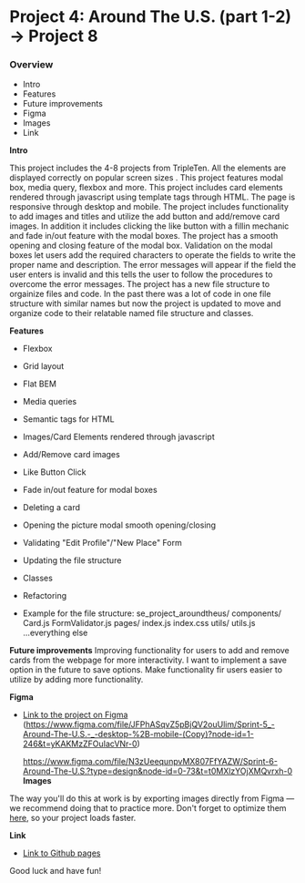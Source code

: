 # Project 4: Around The U.S. (part 1-2) -> Project 8

### Overview  

* Intro 
* Features
* Future improvements
* Figma  
* Images 
* Link 
  
**Intro**
  
This project includes the 4-8 projects from TripleTen. All the elements are displayed correctly on popular screen sizes . This project features modal box, media query, flexbox and more. This project includes card elements rendered through javascript using template tags through HTML. The page is responsive through desktop and mobile. The project includes functionality to add images and titles and utilize the add button and add/remove card images. In addition it includes clicking the like button with a fillin mechanic and fade in/out feature with the modal boxes. The project has a smooth opening and closing feature of the modal box. Validation on the modal boxes let users add the required characters to operate the fields to write the proper name and description. The error messages will appear if the field the user enters is invalid and this tells the user to follow the procedures to overcome the error messages. The project has a new file structure to orgainize files and code. In the past there was a lot of code in one file structure with similar names but now the project is updated to move and organize code to their relatable named file structure and classes. 
  
**Features**
* Flexbox
* Grid layout
* Flat BEM 
* Media queries
* Semantic tags for HTML
* Images/Card Elements rendered through javascript 
* Add/Remove card images
* Like Button Click
* Fade in/out feature for modal boxes
* Deleting a card
* Opening the picture modal smooth opening/closing
* Validating "Edit Profile"/"New Place" Form
* Updating the file structure
* Classes
* Refactoring

* Example for the file structure:
se_project_aroundtheus/
    components/
        Card.js
        FormValidator.js
    pages/
        index.js
        index.css
    utils/
        utils.js
    ...everything else
 
 **Future improvements**
Improving functionality for users to add and remove cards from the webpage for more interactivity. 
I want to implement a save option in the future to save options. Make functionality fir users easier to utilize by adding more functionality.

**Figma**  
  
* [Link to the project on Figma](https://www.figma.com/file/ii4xxsJ0ghevUOcssTlHZv/Sprint-3%3A-Around-the-US?node-id=0%3A1)
(https://www.figma.com/file/JFPhASqvZ5pBjQV2ouUlim/Sprint-5_-Around-The-U.S.-_-desktop-%2B-mobile-(Copy)?node-id=1-246&t=yKAKMzZFOuIacVNr-0)  
  
  https://www.figma.com/file/N3zUeequnpvMX807FfYAZW/Sprint-6-Around-The-U.S.?type=design&node-id=0-73&t=t0MXlzYOjXMQvrxh-0
**Images**  
  
The way you'll do this at work is by exporting images directly from Figma — we recommend doing that to practice more. Don't forget to optimize them [here](https://tinypng.com/), so your project loads faster. 
  
**Link**

* [Link to Github pages](https://codersclaim.github.io/se_project_aroundtheus)  

Good luck and have fun!
